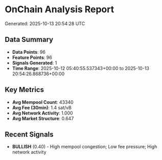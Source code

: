 # OnChain Analysis Report
Generated: 2025-10-13 20:54:28 UTC

## Data Summary
- **Data Points**: 96
- **Feature Points**: 96
- **Signals Generated**: 1
- **Time Range**: 2025-10-12 05:40:55.537343+00:00 to 2025-10-13 20:54:26.868736+00:00

## Key Metrics
- **Avg Mempool Count**: 43340
- **Avg Fee (30min)**: 1.4 sat/vB
- **Avg Network Activity**: 1.000
- **Avg Market Structure**: 0.647

## Recent Signals
- **BULLISH** (0.40) - High mempool congestion; Low fee pressure; High network activity
